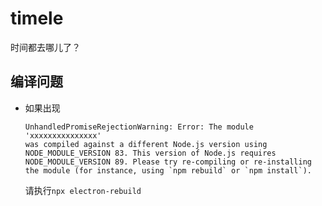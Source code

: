 # timele

时间都去哪儿了？

## 编译问题

- 如果出现
  ```
  UnhandledPromiseRejectionWarning: Error: The module 'xxxxxxxxxxxxxxx'
  was compiled against a different Node.js version using
  NODE_MODULE_VERSION 83. This version of Node.js requires
  NODE_MODULE_VERSION 89. Please try re-compiling or re-installing
  the module (for instance, using `npm rebuild` or `npm install`).
  ```

  请执行`npx electron-rebuild`
